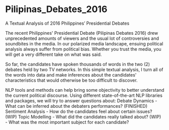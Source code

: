 # Pilipinas_Debates_2016
A Textual Analysis of 2016 Philippines’ Presidential Debates

The recent Philippines' Presidential Debate (Pilipinas Debates 2016) drew unprecedented amounts of viewers and the
usual lot of controversies and soundbites in the media. In our polarized media landscape, ensuing political analysis
always suffer from political bias. Whether you trust the media, you will get a very different take on what was said.

So far, the candidates have spoken thousands of words in the two (2) debates held by two TV networks.
In this simple textual analysis, I turn all of the words into data and make inferences about the candidates'
characteristics that would otherwise be too difficult to discover.

NLP tools and methods can help bring some objectivity to better understand the current political discourse.
Using different state-of-the-art NLP libraries and packages, we will try to answer questions about:
  Debate Dynamics - What can be inferred about the debaters performances? (FINISHED)
  Sentiment Analysis - How do the candidates feel about certain issues? (WIP)
  Topic Modelling - What did the candidates really talked about? (WIP)
                  - What was the most important subject for each candidate?
